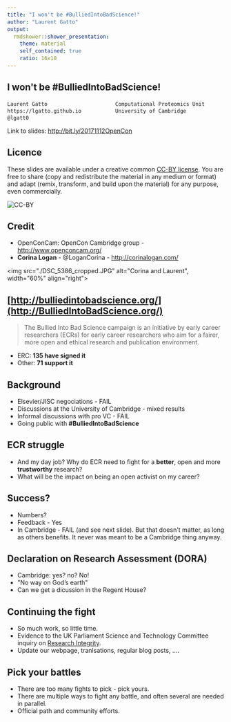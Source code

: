```yaml
---
title: "I won't be #BulliedIntoBadScience!"
author: "Laurent Gatto"
output:
  rmdshower::shower_presentation:
    theme: material
    self_contained: true
    ratio: 16x10
---
```


## I won't be #BulliedIntoBadScience!

```
Laurent Gatto                      Computational Proteomics Unit
https://lgatto.github.io           University of Cambridge
@lgatt0
```

Link to slides: http://bit.ly/20171112OpenCon

## Licence

These slides are available under a creative common
[CC-BY license](http://creativecommons.org/licenses/by/4.0/). You are
free to share (copy and redistribute the material in any medium or
format) and adapt (remix, transform, and build upon the material) for
any purpose, even commercially.

![CC-BY](/home/lg390/Pictures/cc1.jpg)

## Credit

- OpenConCam: OpenCon Cambridge group - http://www.openconcam.org/
- **Corina Logan** - @LoganCorina - http://corinalogan.com/


<img src="./DSC_5386_cropped.JPG" alt="Corina and Laurent", width="60%" align="right">

## [http://bulliedintobadscience.org/](http://BulliedIntoBadScience.org/)

> The Bullied Into Bad Science campaign is an initiative by early
  career researchers (ECRs) for early career researchers who aim for a
  fairer, more open and ethical research and publication environment.

- ERC: **135 have signed it**
- Other: **71 support it**

## Background

- Elsevier/JISC negociations - FAIL
- Discussions at the University of Cambridge - mixed results
- Informal discussions with pro VC - FAIL
- Going public with **#BulliedIntoBadScience**

## ECR struggle

- And my day job? Why do ECR need to fight for a **better**, open and
  more **trustworthy** research?
- What will be the impact on being an open activist on my career?

## Success?

- Numbers?
- Feedback - Yes
- In Cambridge - FAIL (and see next slide). But that doesn't matter,
  as long as others benefits. It never was meant to be a Cambridge
  thing anyway.

## Declaration on Research Assessment (DORA)

- Cambridge: yes? no? No! 
- "No way on God’s earth"
- Can we get a dicussion in the Regent House?

## Continuing the fight

- So much work, so little time.
- Evidence to the UK Parliament Science and Technology Committee
  inquiry on [Research
  Integrity](https://www.parliament.uk/business/committees/committees-a-z/commons-select/science-and-technology-committee/inquiries/parliament-2017/research-integrity-17-19/).
- Update our webpage, tranlsations, regular blog posts, ....

## Pick your battles

- There are too many fights to pick - pick yours.
- There are multiple ways to fight any battle, and often several are needed in parallel.
- Official path and community efforts.





